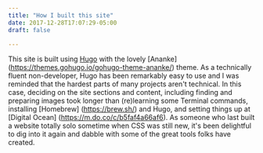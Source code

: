```yaml
---
title: "How I built this site"
date: 2017-12-28T17:07:29-05:00
draft: false

---
```


This site is built using [Hugo](https://gohugo.io/) with the lovely [Ananke] (https://themes.gohugo.io/gohugo-theme-ananke/) theme. As a technically fluent non-developer, Hugo has been remarkably easy to use and I was reminded that the hardest parts of many projects aren't technical. In this case, deciding on the site sections and content, including finding and preparing images took longer than (re)learning some Terminal commands, installing [Homebrew] (https://brew.sh/) and Hugo, and setting things up at [Digital Ocean] (https://m.do.co/c/b5faf4a66af6). As someone who last built a website totally solo sometime when CSS was still new, it's been delightful to dig into it again and dabble with some of the great tools folks have created.
